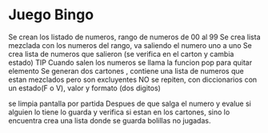 # Juego Bingo
Se crean los listado de numeros, rango de numeros de 00 al 99
Se crea lista mezclada con los numeros del rango, va saliendo el numero uno a uno
Se crea lista de numeros que salieron (se verifica en el carton y cambia estado)
TIP Cuando salen los numeros se llama la funcion pop para quitar elemento
Se generan dos cartones , contiene una lista de numeros que estan mezclados pero son excluyentes NO se repiten, con diccionarios con un estado(F o V), valor y formato (dos digitos)

se limpia pantalla por partida
Despues de que salga el numero y evalue si alguien lo tiene lo guarda y verifica si estan en los cartones, sino lo encuentra crea una lista donde se guarda bolillas no jugadas. 




